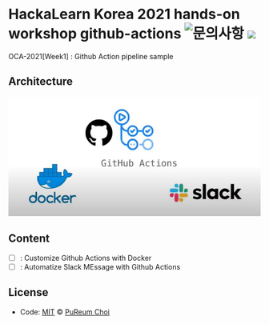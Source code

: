 ﻿﻿
# HackaLearn Korea 2021 hands-on workshop github-actions  ![문의사항](https://img.shields.io/badge/%EB%AC%B8%EC%9D%98%ED%95%98%EA%B8%B0-pooreumsunny%40gamil.com-green) ![](https://img.shields.io/badge/category-study-yellow) 

OCA-2021[Week1] : Github Action pipeline sample

## Architecture
<img src="./Img/architecture.JPG"></img>

## Content
- [ ] : Customize Github Actions with Docker
- [ ] : Automatize Slack MEssage with Github Actions

## License
- Code: [MIT](./LICENSE) © [PuReum Choi](https://blue-boy.tistory.com/)


